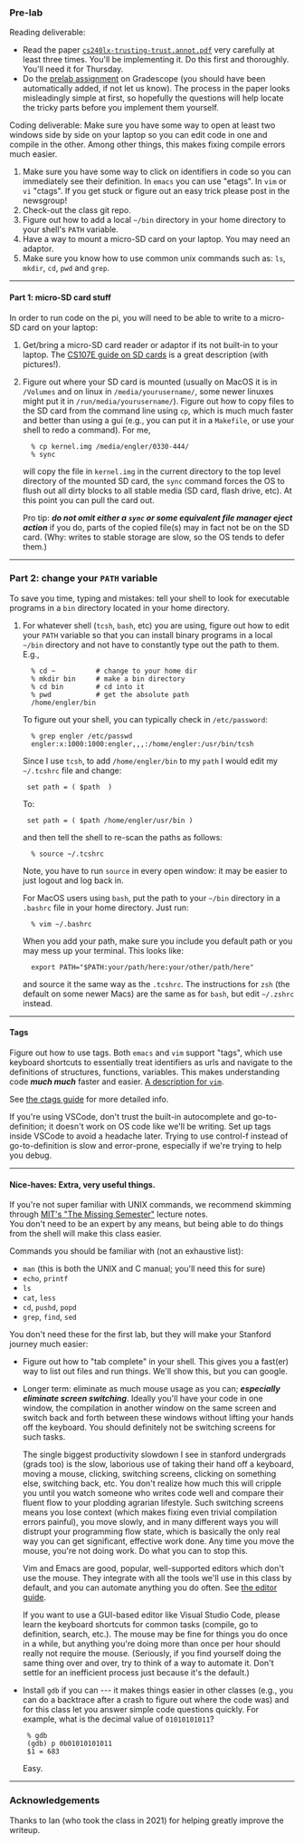 ### Pre-lab

Reading deliverable:

- Read the paper
  [`cs240lx-trusting-trust.annot.pdf`](./cs240lx-trusting-trust.annot.pdf) very
  carefully at least three times. You'll be implementing it. Do this first and
  thoroughly. You'll need it for Thursday.
- Do the [prelab
  assignment](https://www.gradescope.com/courses/488143/assignments/2556045) on
  Gradescope (you should have been automatically added, if not let us know).
  The process in the paper looks misleadingly simple at first, so hopefully the
  questions will help locate the tricky parts before you implement them
  yourself.

Coding deliverable: Make sure you have some way to open at least two windows side by side
on your laptop so you can edit code in one and compile in the other.
Among other things, this makes fixing compile errors much easier.

1. Make sure you have some way to click on identifiers in code so you
   can immediately see their definition. In `emacs` you can use "etags".
   In `vim` or `vi` "ctags". If you get stuck or figure out an easy trick
   please post in the newsgroup!
2. Check-out the class git repo.
3. Figure out how to add a local `~/bin` directory in your home directory
   to your shell's `PATH` variable.
4. Have a way to mount a micro-SD card on your laptop. You may need
   an adaptor.
5. Make sure you know how to use common unix commands such as: `ls`,
   `mkdir`, `cd`, `pwd` and `grep`.

---

#### Part 1: micro-SD card stuff

In order to run code on the pi, you will need to be able to write to a
micro-SD card on your laptop:

1.  Get/bring a micro-SD card reader or adaptor if its not built-in
    to your laptop. The [CS107E guide on SD
    cards](http://cs107e.github.io/guides) is a great description
    (with pictures!).

2.  Figure out where your SD card is mounted (usually on MacOS it is in
    `/Volumes` and on linux in `/media/yourusername/`, some newer linuxes
    might put it in `/run/media/yourusername/`). Figure out
    how to copy files to the SD card from the command line using
    `cp`, which is much much faster and better than using a gui (e.g.,
    you can put it in a
    `Makefile`, or use your shell to redo a command). For me,

          % cp kernel.img /media/engler/0330-444/
          % sync

    will copy the file in `kernel.img` in the current directory to the
    top level directory of the mounted SD card, the `sync` command forces
    the OS to flush out all dirty blocks to all stable media (SD card,
    flash drive, etc). At this point you can pull the card out.

    Pro tip: **_do not omit either a `sync` or some equivalent file
    manager eject action_** if you do, parts of the copied file(s)
    may in fact not be on the SD card. (Why: writes to stable storage
    are slow, so the OS tends to defer them.)

---

### Part 2: change your `PATH` variable

To save you time, typing and mistakes: tell your shell to look for
executable programs in a `bin` directory located in your home directory.

1.  For whatever shell (`tcsh`, `bash`, etc) you are using, figure
    out how to edit your `PATH` variable so that you can install binary
    programs in a local `~/bin` directory and not have to constantly
    type out the path to them. E.g.,

          % cd ~          # change to your home dir
          % mkdir bin     # make a bin directory
          % cd bin        # cd into it
          % pwd           # get the absolute path
          /home/engler/bin

    To figure out your shell, you can typically check in `/etc/password`:

          % grep engler /etc/passwd
          engler:x:1000:1000:engler,,,:/home/engler:/usr/bin/tcsh

    Since I use `tcsh`, to add `/home/engler/bin` to my `path` I would
    edit my `~/.tcshrc` file and change:

         set path = ( $path  )

    To:

         set path = ( $path /home/engler/usr/bin )

    and then tell the shell to re-scan the paths as follows:

          % source ~/.tcshrc

    Note, you have to run `source` in every open window: it may be
    easier to just logout and log back in.

    For MacOS users using `bash`, put the path to your `~/bin` directory
    in a `.bashrc` file in your home directory. Just run:

          % vim ~/.bashrc

    When you add your path, make sure you include you default path or
    you may mess up your terminal. This looks like:

          export PATH="$PATH:your/path/here:your/other/path/here"

    and source it the same way as the `.tcshrc`. The instructions for `zsh`
    (the default on some newer Macs) are the same as for `bash`, but edit
    `~/.zshrc` instead.

---

#### Tags

Figure out how to use tags. Both `emacs` and `vim` support "tags",
which use keyboard shortcuts to essentially treat identifiers
as urls and navigate to the definitions of structures,
functions, variables. This makes understanding code
**_much much_** faster and easier. [A description for
`vim`](https://vim.fandom.com/wiki/Browsing_programs_with_tags).

See [the ctags guide](../../guides/ctags.md) for more detailed info.

If you're using VSCode, don't trust the built-in autocomplete and
go-to-definition; it doesn't work on OS code like we'll be writing. Set up tags
inside VSCode to avoid a headache later. Trying to use control-f instead of
go-to-definition is slow and error-prone, especially if we're trying to help
you debug.

---

#### Nice-haves: Extra, very useful things.

If you're not super familiar with UNIX commands, we recommend skimming through
[MIT's "The Missing Semester"](https://missing.csail.mit.edu/) lecture notes.  
You don't need to be an expert by any means, but being able to do things from
the shell will make this class easier.

Commands you should be familiar with (not an exhaustive list):

- `man` (this is both the UNIX and C manual; you'll need this for sure)
- `echo`, `printf`
- `ls`
- `cat`, `less`
- `cd`, `pushd`, `popd`
- `grep`, `find`, `sed`

You don't need these for the first lab, but they will make
your Stanford journey much easier:

- Figure out how to "tab complete" in your shell. This gives you
  a fast(er) way to list out files and run things. We'll show this,
  but you can google.

- Longer term: eliminate as much mouse usage as you can; **_especially
  eliminate screen switching_**. Ideally you'll have your code in one
  window, the compilation in another window on the same screen and
  switch back and forth between these windows without lifting your
  hands off the keyboard. You should definitely not be switching
  screens for such tasks.

  The single biggest productivity slowdown I see in stanford undergrads
  (grads too) is the slow, laborious use of taking their hand off
  a keyboard, moving a mouse, clicking, switching screens, clicking
  on something else, switching back, etc. You don't realize how
  much this will cripple you until you watch someone who writes code
  well and compare their fluent flow to your plodding agrarian
  lifestyle. Such switching screens means you lose context
  (which makes fixing even trivial compilation errors painful),
  you move slowly, and in many different ways you will distrupt your
  programming flow state, which is basically the only real way you
  can get significant, effective work done. Any time you move the
  mouse, you're not doing work. Do what you can to stop this.

  Vim and Emacs are good, popular, well-supported editors which don't use
  the mouse. They integrate with all the tools we'll use in this class by
  default, and you can automate anything you do often. See [the editor
  guide](../../guides/editor.md).

  If you want to use a GUI-based editor like Visual Studio Code, please
  learn the keyboard shortcuts for common tasks (compile, go to definition,
  search, etc.). The mouse may be fine for things you do once in a while,
  but anything you're doing more than once per hour should really not
  require the mouse. (Seriously, if you find yourself doing the same thing
  over and over, try to think of a way to automate it. Don't settle for an
  inefficient process just because it's the default.)

- Install `gdb` if you can --- it makes things easier in other classes
  (e.g., you can do a backtrace after a crash to figure out where the
  code was) and for this class let you answer simple code questions
  quickly. For example, what is the decimal value of `01010101011`?

       % gdb
       (gdb) p 0b01010101011
       $1 = 683

  Easy.

---

### Acknowledgements

Thanks to Ian (who took the class in 2021) for helping greatly improve the
writeup.
